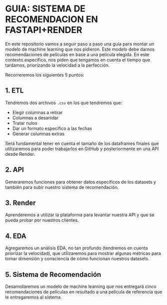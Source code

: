 # GUIA: SISTEMA DE RECOMENDACION EN FASTAPI+RENDER

En este repositorio vamos a seguir paso a paso una guía para montar un modelo de machine learning que nos pidieron. Este modelo debe darnos recomendaciones de películas en base a una película elegida. En este contexto específico, nos piden que tengamos en cuenta el tiempo que tardamos, priorizando la velocidad a la perfección.

Recorreremos los siguientes 5 puntos:

## 1. ETL

Tendremos dos archivos `.csv` en los que tendremos que:

- Elegir columnas a retirar
- Columnas a desanidar
- Tratar nulos
- Dar un formato específico a las fechas
- Generar columnas extras

Será fundamental tener en cuenta el tamaño de los dataframes finales que utilizaremos para poder trabajarlos en GitHub y posteriormente en una API desde Render.

## 2. API

Generaremos funciones para obtener datos específicos de los datasets y también para subir nuestro sistema de recomendación.

## 3. Render

Aprenderemos a utilizar la plataforma para levantar nuestra API y que se pueda probar por nuestros clientes.

## 4. EDA

Agregaremos un análisis EDA, no tan profundo (tendremos en cuenta priorizar la velocidad), que utilizaremos para mostrar algunas métricas para tomar dimensión y consciencia de cómo funcionan nuestros datasets.

## 5. Sistema de Recomendación

Desarrollaremos un modelo de machine learning que nos entregará cinco recomendaciones de películas en resultado a una película de referencia que le entregaremos al sistema.
